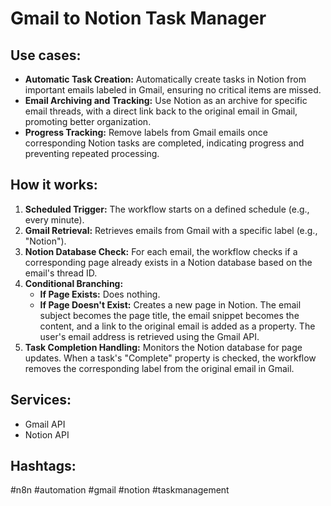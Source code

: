 # Gmail to Notion Task Manager

## Use cases:

- **Automatic Task Creation:** Automatically create tasks in Notion from important emails labeled in Gmail, ensuring no critical items are missed.
- **Email Archiving and Tracking:** Use Notion as an archive for specific email threads, with a direct link back to the original email in Gmail, promoting better organization.
- **Progress Tracking:** Remove labels from Gmail emails once corresponding Notion tasks are completed, indicating progress and preventing repeated processing.

## How it works:

1.  **Scheduled Trigger:** The workflow starts on a defined schedule (e.g., every minute).
2.  **Gmail Retrieval:** Retrieves emails from Gmail with a specific label (e.g., "Notion").
3.  **Notion Database Check:** For each email, the workflow checks if a corresponding page already exists in a Notion database based on the email's thread ID.
4.  **Conditional Branching:**
    *   **If Page Exists:** Does nothing.
    *   **If Page Doesn't Exist:** Creates a new page in Notion. The email subject becomes the page title, the email snippet becomes the content, and a link to the original email is added as a property. The user's email address is retrieved using the Gmail API.
5.  **Task Completion Handling:** Monitors the Notion database for page updates. When a task's "Complete" property is checked, the workflow removes the corresponding label from the original email in Gmail.

## Services:

*   Gmail API
*   Notion API

## Hashtags:

#n8n #automation #gmail #notion #taskmanagement
